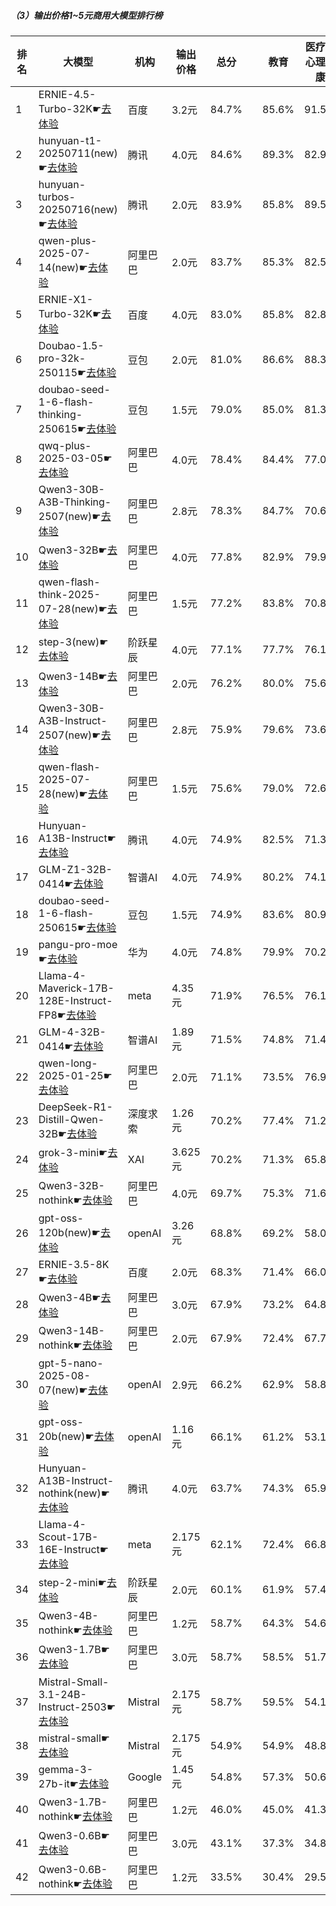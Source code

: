 ##### （3）输出价格1~5元商用大模型排行榜
|排名|大模型|机构|输出价格|总分| |教育|医疗与心理健康|金融|法律与行政公务|推理与数学计算|语言与指令遵从|
|---|-----|---|-------|---|-|---|-----------|----|-----------|------------|-----------|
|1|ERNIE-4.5-Turbo-32K☛[去体验](https://nonelinear.com/static/modelcompare.html?type=proprietary)|百度|3.2元|84.7%| |        85.6%|91.5%|85.8%|        81.5%|76.7%|87.1%|
|2|hunyuan-t1-20250711(new)☛[去体验](https://nonelinear.com/static/modelcompare.html?type=proprietary)|腾讯|4.0元|84.6%| |        89.3%|82.9%|83.6%|        76.5%|86.7%|89.0%|
|3|hunyuan-turbos-20250716(new)☛[去体验](https://nonelinear.com/static/modelcompare.html?type=proprietary)|腾讯|2.0元|83.9%| |        85.8%|89.5%|83.9%|        82.2%|72.9%|89.3%|
|4|qwen-plus-2025-07-14(new)☛[去体验](https://nonelinear.com/static/modelcompare.html?type=proprietary)|阿里巴巴|2.0元|83.7%| |        85.3%|82.5%|83.6%|        79.0%|85.9%|86.0%|
|5|ERNIE-X1-Turbo-32K☛[去体验](https://nonelinear.com/static/modelcompare.html?type=proprietary)|百度|4.0元|83.0%| |        85.8%|82.8%|82.5%|        81.2%|78.0%|87.8%|
|6|Doubao-1.5-pro-32k-250115☛[去体验](https://nonelinear.com/static/modelcompare.html?type=proprietary)|豆包|2.0元|81.0%| |        86.6%|88.3%|83.3%|        75.7%|66.2%|86.2%|
|7|doubao-seed-1-6-flash-thinking-250615☛[去体验](https://nonelinear.com/static/modelcompare.html?type=proprietary)|豆包|1.5元|79.0%| |        85.0%|81.3%|79.2%|        76.8%|69.5%|82.1%|
|8|qwq-plus-2025-03-05☛[去体验](https://nonelinear.com/static/modelcompare.html?type=proprietary)|阿里巴巴|4.0元|78.4%| |        84.4%|77.0%|78.2%|        73.0%|78.8%|78.8%|
|9|Qwen3-30B-A3B-Thinking-2507(new)☛[去体验](https://nonelinear.com/static/modelcompare.html?type=open-source)|阿里巴巴|2.8元|78.3%| |        84.7%|70.6%|71.8%|        75.7%|84.4%|82.6%|
|10|Qwen3-32B☛[去体验](https://nonelinear.com/static/modelcompare.html?type=open-source)|阿里巴巴|4.0元|77.8%| |        82.9%|79.9%|79.7%|        69.3%|75.3%|79.5%|
|11|qwen-flash-think-2025-07-28(new)☛[去体验](https://nonelinear.com/static/modelcompare.html?type=proprietary)|阿里巴巴|1.5元|77.2%| |        83.8%|70.8%|71.5%|        72.7%|82.1%|82.4%|
|12|step-3(new)☛[去体验](https://nonelinear.com/static/modelcompare.html?type=open-source)|阶跃星辰|4.0元|77.1%| |        77.7%|76.1%|73.5%|        73.0%|80.6%|81.7%|
|13|Qwen3-14B☛[去体验](https://nonelinear.com/static/modelcompare.html?type=open-source)|阿里巴巴|2.0元|76.2%| |        80.0%|75.6%|80.2%|        66.2%|76.2%|79.0%|
|14|Qwen3-30B-A3B-Instruct-2507(new)☛[去体验](https://nonelinear.com/static/modelcompare.html?type=open-source)|阿里巴巴|2.8元|75.9%| |        79.6%|73.6%|73.2%|        66.7%|82.2%|80.0%|
|15|qwen-flash-2025-07-28(new)☛[去体验](https://nonelinear.com/static/modelcompare.html?type=proprietary)|阿里巴巴|1.5元|75.6%| |        79.0%|72.6%|74.5%|        69.0%|78.0%|80.5%|
|16|Hunyuan-A13B-Instruct☛[去体验](https://nonelinear.com/static/modelcompare.html?type=open-source)|腾讯|4.0元|74.9%| |        82.5%|71.3%|69.4%|        72.3%|73.4%|80.6%|
|17|GLM-Z1-32B-0414☛[去体验](https://nonelinear.com/static/modelcompare.html?type=open-source)|智谱AI|4.0元|74.9%| |        80.2%|74.1%|74.0%|        71.7%|73.7%|78.2%|
|18|doubao-seed-1-6-flash-250615☛[去体验](https://nonelinear.com/static/modelcompare.html?type=proprietary)|豆包|1.5元|74.9%| |        83.6%|80.9%|77.2%|        66.2%|61.9%|79.5%|
|19|pangu-pro-moe☛[去体验](https://nonelinear.com/static/modelcompare.html?type=open-source)|华为|4.0元|74.8%| |        79.9%|70.2%|82.8%|        68.7%|69.4%|79.2%|
|20|Llama-4-Maverick-17B-128E-Instruct-FP8☛[去体验](https://nonelinear.com/static/modelcompare.html?type=open-source)|meta|4.35元|71.9%| |        76.5%|76.1%|72.1%|        64.5%|66.7%|78.7%|
|21|GLM-4-32B-0414☛[去体验](https://nonelinear.com/static/modelcompare.html?type=open-source)|智谱AI|1.89元|71.5%| |        74.8%|71.4%|72.7%|        69.0%|61.4%|79.8%|
|22|qwen-long-2025-01-25☛[去体验](https://nonelinear.com/static/modelcompare.html?type=proprietary)|阿里巴巴|2.0元|71.1%| |        73.5%|76.9%|76.9%|        61.3%|57.5%|76.9%|
|23|DeepSeek-R1-Distill-Qwen-32B☛[去体验](https://nonelinear.com/static/modelcompare.html?type=open-source)|深度求索|1.26元|70.2%| |        77.4%|71.2%|72.8%|        65.5%|65.4%|74.1%|
|24|grok-3-mini☛[去体验](https://nonelinear.com/static/modelcompare.html?type=proprietary)|XAI|3.625元|70.2%| |        71.3%|65.8%|62.4%|        64.0%|75.2%|82.2%|
|25|Qwen3-32B-nothink☛[去体验](https://nonelinear.com/static/modelcompare.html?type=open-source)|阿里巴巴|4.0元|69.7%| |        75.3%|71.6%|68.3%|        62.7%|63.2%|76.8%|
|26|gpt-oss-120b(new)☛[去体验](https://nonelinear.com/static/modelcompare.html?type=open-source)|openAI|3.26元|68.8%| |        69.2%|58.0%|57.9%|        59.3%|87.8%|80.9%|
|27|ERNIE-3.5-8K☛[去体验](https://nonelinear.com/static/modelcompare.html?type=proprietary)|百度|2.0元|68.3%| |        71.4%|66.0%|67.7%|        66.2%|57.2%|81.8%|
|28|Qwen3-4B☛[去体验](https://nonelinear.com/static/modelcompare.html?type=open-source)|阿里巴巴|3.0元|67.9%| |        73.2%|64.8%|70.6%|        53.0%|69.6%|76.2%|
|29|Qwen3-14B-nothink☛[去体验](https://nonelinear.com/static/modelcompare.html?type=open-source)|阿里巴巴|2.0元|67.9%| |        72.4%|67.7%|68.2%|        63.0%|62.8%|73.1%|
|30|gpt-5-nano-2025-08-07(new)☛[去体验](https://nonelinear.com/static/modelcompare.html?type=proprietary)|openAI|2.9元|66.2%| |        62.9%|58.8%|58.4%|        52.3%|85.0%|80.1%|
|31|gpt-oss-20b(new)☛[去体验](https://nonelinear.com/static/modelcompare.html?type=open-source)|openAI|1.16元|66.1%| |        61.2%|53.1%|60.8%|        59.7%|82.9%|79.2%|
|32|Hunyuan-A13B-Instruct-nothink(new)☛[去体验](https://nonelinear.com/static/modelcompare.html?type=open-source)|腾讯|4.0元|63.7%| |        74.3%|65.9%|54.5%|        58.0%|53.8%|75.9%|
|33|Llama-4-Scout-17B-16E-Instruct☛[去体验](https://nonelinear.com/static/modelcompare.html?type=open-source)|meta|2.175元|62.1%| |        72.4%|66.8%|61.9%|        44.5%|55.8%|73.0%|
|34|step-2-mini☛[去体验](https://nonelinear.com/static/modelcompare.html?type=proprietary)|阶跃星辰|2.0元|60.1%| |        61.9%|57.4%|66.1%|        51.0%|53.0%|71.5%|
|35|Qwen3-4B-nothink☛[去体验](https://nonelinear.com/static/modelcompare.html?type=open-source)|阿里巴巴|1.2元|58.7%| |        64.3%|54.6%|63.4%|        39.0%|59.3%|71.8%|
|36|Qwen3-1.7B☛[去体验](https://nonelinear.com/static/modelcompare.html?type=open-source)|阿里巴巴|3.0元|58.7%| |        58.5%|51.7%|59.1%|        46.0%|63.8%|73.0%|
|37|Mistral-Small-3.1-24B-Instruct-2503☛[去体验](https://nonelinear.com/static/modelcompare.html?type=open-source)|Mistral|2.175元|58.7%| |        59.5%|54.1%|60.1%|        46.0%|57.9%|74.3%|
|38|mistral-small☛[去体验](https://nonelinear.com/static/modelcompare.html?type=proprietary)|Mistral|2.175元|54.9%| |        54.9%|48.8%|58.6%|        42.5%|56.0%|68.8%|
|39|gemma-3-27b-it☛[去体验](https://nonelinear.com/static/modelcompare.html?type=open-source)|Google|1.45元|54.8%| |        57.3%|50.6%|56.4%|        39.7%|58.7%|66.0%|
|40|Qwen3-1.7B-nothink☛[去体验](https://nonelinear.com/static/modelcompare.html?type=open-source)|阿里巴巴|1.2元|46.0%| |        45.0%|41.3%|49.9%|        22.0%|48.8%|69.2%|
|41|Qwen3-0.6B☛[去体验](https://nonelinear.com/static/modelcompare.html?type=open-source)|阿里巴巴|3.0元|43.1%| |        37.3%|34.8%|40.5%|        30.7%|48.5%|66.9%|
|42|Qwen3-0.6B-nothink☛[去体验](https://nonelinear.com/static/modelcompare.html?type=open-source)|阿里巴巴|1.2元|33.5%| |        30.4%|29.5%|35.5%|        27.0%|26.3%|52.1%|
